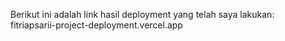 Berikut ini adalah link hasil deployment yang telah saya lakukan:
<br>
fitriapsarii-project-deployment.vercel.app
